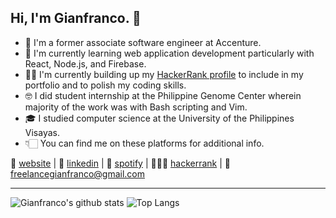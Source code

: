 ## Hi, I'm Gianfranco. 👋
- 👔 I'm a former associate software engineer at Accenture.
- 🧠 I'm currently learning web application development particularly with React, Node.js, and Firebase.
- 🐱‍💻 I'm currently building up my [HackerRank profile](https://www.hackerrank.com/GGianfranco) to include in my portfolio and to polish my coding skills.
- 🤓 I did student internship at the Philippine Genome Center wherein majority of the work was with Bash scripting and Vim.
- 🎓 I studied computer science at the University of the Philippines Visayas.
- 👇🏻 You can find me on these platforms for additional info.

🏡 [website](https://ggianfranco.github.io/) | 💼 [linkedin](https://www.linkedin.com/in/ggianfranco/) | 🎹 [spotify](https://open.spotify.com/user/owduy27r9kl89gq5s1hyflty0?si=bc79dae4b4504d99) | 👨🏻‍💻 [hackerrank](https://www.hackerrank.com/GGianfranco) | 📧 freelancegianfranco@gmail.com

---

![Gianfranco's github stats](https://github-readme-stats.vercel.app/api?username=ggianfranco&hide=contribs,prs&show_icons=true&hide_border=true&title_color=000)
![Top Langs](https://github-readme-stats.vercel.app/api/top-langs/?username=ggianfranco&layout=compact&hide_border=true)
